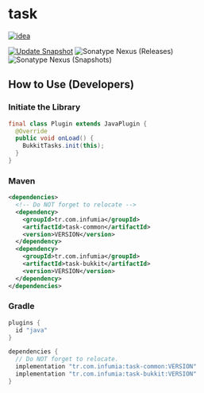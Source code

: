 # task
[![idea](https://www.elegantobjects.org/intellij-idea.svg)](https://www.jetbrains.com/idea/)

[![Update Snapshot](https://github.com/Infumia/task/actions/workflows/snapshot.yml/badge.svg)](https://github.com/Infumia/task/actions/workflows/snapshot.yml)
![Sonatype Nexus (Releases)](https://img.shields.io/nexus/r/tr.com.infumia/task?label=maven-central&server=https%3A%2F%2Foss.sonatype.org%2F)
![Sonatype Nexus (Snapshots)](https://img.shields.io/nexus/s/tr.com.infumia/task?label=maven-central&server=https%3A%2F%2Foss.sonatype.org)
## How to Use (Developers)
### Initiate the Library
```java
final class Plugin extends JavaPlugin {
  @Override
  public void onLoad() {
    BukkitTasks.init(this);
  }
}
```
### Maven
```xml
<dependencies>
  <!-- Do NOT forget to relocate -->
  <dependency>
    <groupId>tr.com.infumia</groupId>
    <artifactId>task-common</artifactId>
    <version>VERSION</version>
  </dependency>
  <dependency>
    <groupId>tr.com.infumia</groupId>
    <artifactId>task-bukkit</artifactId>
    <version>VERSION</version>
  </dependency>
</dependencies>
```
### Gradle
```groovy
plugins {
  id "java"
}

dependencies {
  // Do NOT forget to relocate.
  implementation "tr.com.infumia:task-common:VERSION"
  implementation "tr.com.infumia:task-bukkit:VERSION"
}
```
